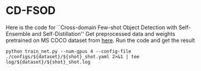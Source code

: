 # CD-FSOD
Here is the code for ``Cross-domain Few-shot Object Detection with Self-Ensemble and Self-Distillation''
Get preprocessed data and weights pretrained on MS COCO dataset from [here](https://github.com/XXX-YES/FSOD). Run the code and get the result

    
    python train_net.py --num-gpus 4 --config-file ./configs/${dataset}/${shot}_shot.yaml 2>&1 | tee log/${dataset}/${shot}_shot.log
    
